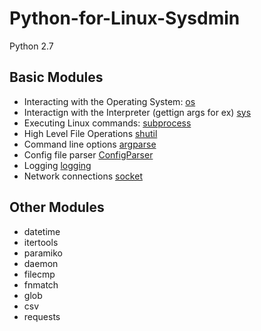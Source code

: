 # Python-for-Linux-Sysdmin

Python 2.7

## Basic Modules

- Interacting with the Operating System: [os](https://docs.python.org/2/library/os.html)
- Interactign with the Interpreter (gettign args for ex) [sys](https://docs.python.org/2/library/sys.html)
- Executing Linux commands: [subprocess](https://docs.python.org/2/library/subprocess.html)
- High Level File Operations [shutil](https://docs.python.org/2/library/shutil.html)
- Command line options [argparse](https://docs.python.org/2/library/argparse.html)
- Config file parser [ConfigParser](https://docs.python.org/2/library/configparser.html)
- Logging [logging](https://docs.python.org/2/library/logging.html)
- Network connections [socket](https://docs.python.org/2/library/socket.html)

## Other Modules

- datetime
- itertools
- paramiko
- daemon
- filecmp
- fnmatch
- glob
- csv
- requests
